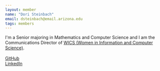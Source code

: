 ```yaml
---
layout: member
name: "Dori Steinbach"
email: dsteinbach@email.arizona.edu
tags: members
---
```


I'm a Senior majoring in Mathematics and Computer Science and I am the Communications Director of [WICS (Women in Information and Computer Science)](http://www.cs.arizona.edu/wics).
<br><br>
[GitHub](http://www.github.com/doriSteinbach)<br>
[LinkedIn](www.linkedin.com/in/doriSteinbach)<br>
